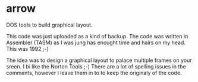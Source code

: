 # arrow
DOS tools to build graphical layout.

This code was just uploaded as a kind of backup.
The code was written in Assembler (TASM) as I was jung has enought time and hairs on my head. This was 1992 ;-)

The idea was to design a graphical layout to palace multiple frames on your sreen. I bi like the Norton Tools ;-)
There are a lot of spelling issues in the comments, however I leave them in to to keep the originaly of the code.

